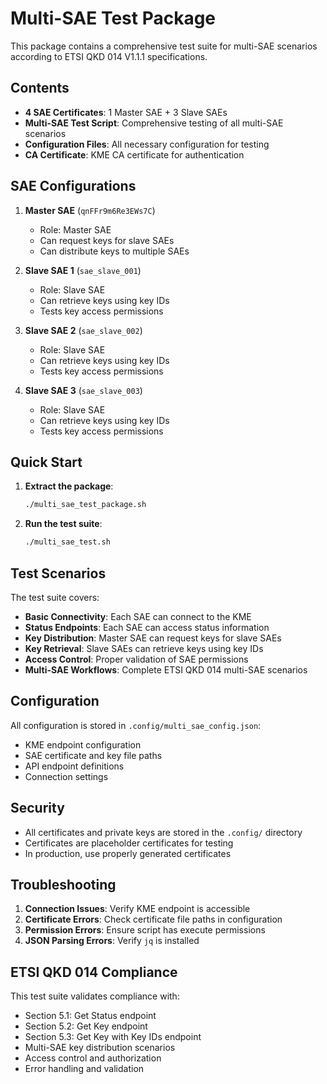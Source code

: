 # Multi-SAE Test Package

This package contains a comprehensive test suite for multi-SAE scenarios according to ETSI QKD 014 V1.1.1 specifications.

## Contents

- **4 SAE Certificates**: 1 Master SAE + 3 Slave SAEs
- **Multi-SAE Test Script**: Comprehensive testing of all multi-SAE scenarios
- **Configuration Files**: All necessary configuration for testing
- **CA Certificate**: KME CA certificate for authentication

## SAE Configurations

1. **Master SAE** (`qnFFr9m6Re3EWs7C`)
   - Role: Master SAE
   - Can request keys for slave SAEs
   - Can distribute keys to multiple SAEs

2. **Slave SAE 1** (`sae_slave_001`)
   - Role: Slave SAE
   - Can retrieve keys using key IDs
   - Tests key access permissions

3. **Slave SAE 2** (`sae_slave_002`)
   - Role: Slave SAE
   - Can retrieve keys using key IDs
   - Tests key access permissions

4. **Slave SAE 3** (`sae_slave_003`)
   - Role: Slave SAE
   - Can retrieve keys using key IDs
   - Tests key access permissions

## Quick Start

1. **Extract the package**:
   ```bash
   ./multi_sae_test_package.sh
   ```

2. **Run the test suite**:
   ```bash
   ./multi_sae_test.sh
   ```

## Test Scenarios

The test suite covers:

- **Basic Connectivity**: Each SAE can connect to the KME
- **Status Endpoints**: Each SAE can access status information
- **Key Distribution**: Master SAE can request keys for slave SAEs
- **Key Retrieval**: Slave SAEs can retrieve keys using key IDs
- **Access Control**: Proper validation of SAE permissions
- **Multi-SAE Workflows**: Complete ETSI QKD 014 multi-SAE scenarios

## Configuration

All configuration is stored in `.config/multi_sae_config.json`:

- KME endpoint configuration
- SAE certificate and key file paths
- API endpoint definitions
- Connection settings

## Security

- All certificates and private keys are stored in the `.config/` directory
- Certificates are placeholder certificates for testing
- In production, use properly generated certificates

## Troubleshooting

1. **Connection Issues**: Verify KME endpoint is accessible
2. **Certificate Errors**: Check certificate file paths in configuration
3. **Permission Errors**: Ensure script has execute permissions
4. **JSON Parsing Errors**: Verify `jq` is installed

## ETSI QKD 014 Compliance

This test suite validates compliance with:

- Section 5.1: Get Status endpoint
- Section 5.2: Get Key endpoint
- Section 5.3: Get Key with Key IDs endpoint
- Multi-SAE key distribution scenarios
- Access control and authorization
- Error handling and validation
